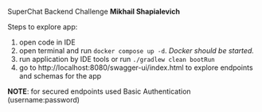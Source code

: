 SuperChat Backend Challenge **Mikhail Shapialevich**

Steps to explore app: 

1) open code in IDE
2) open terminal and run `docker compose up -d`. _Docker should be started._
3) run application by IDE tools or run `./gradlew clean bootRun`
4) go to http://localhost:8080/swagger-ui/index.html to explore endpoints and schemas for the app

**NOTE**: for secured endpoints used Basic Authentication (username:password)